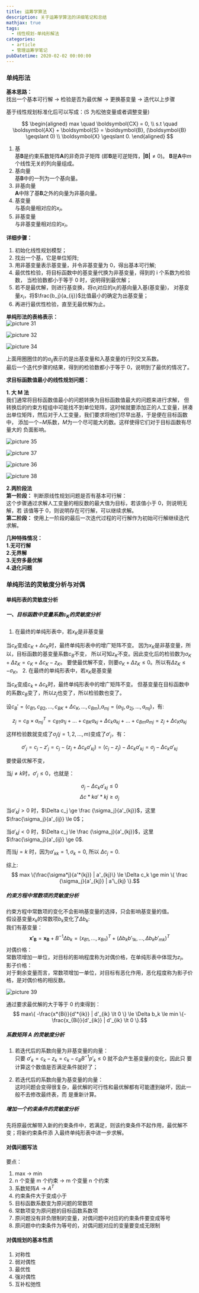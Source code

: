 ```yaml
---
title: 运筹学算法
description: 关于运筹学算法的详细笔记和总结
mathjax: true
tags:
  - 线性规划-单纯形解法
categories:
  - article
  - 管理运筹学笔记
pubDatetime: 2020-02-02 00:00:00
---
```


### 单纯形法

**基本思路：**  
找出一个基本可行解 $\to$ 检验是否为最优解 $\to$ 更换基变量 $\to$ 迭代以上步骤

基于线性规划标准化后可以写成：(S 为松弛变量或者调整变量)

$$
\begin{aligned}
 max  \quad \boldsymbol{CX} = 0, \\
 s.t  \quad \boldsymbol{AX} + \boldsymbol{S} = \boldsymbol{B},
 (\boldsymbol{B} \geqslant 0) \\
 \boldsymbol{X}  \geqslant 0.
 \end{aligned}
$$

1. 基  
   基$\boldsymbol{B}$是约束系数矩阵$\boldsymbol{A}$的非奇异子矩阵
   (即$\boldsymbol{B}$是可逆矩阵，$\boldsymbol{|B|} \ne 0$)。
   $\boldsymbol{B}$是$\boldsymbol{A}$中$m$个线性无关的列向量组成。
2. 基向量  
   基$\boldsymbol{B}$中的一列为一个基向量。
3. 非基向量  
   $\boldsymbol{A}$中除了基$\boldsymbol{B}$之外的向量为非基向量。
4. 基变量  
   与基向量相对应的$x_i$。
5. 非基变量  
   与非基变量相对应的$x_i$。

**详细步骤：**

1. 初始化线性规划模型；
2. 找出一个基，它是单位矩阵;
3. 用非基变量表示基变量，并令非基变量为 0，得出基本可行解;
4. 最优性检验，将目标函数中的基变量代换为非基变量，得到的 i 个系数为检验数，
   当检验数都小于等于 0 时，说明得到最优解；
5. 若不是最优解，则进行基变换，将$\sigma_i$对应的$x_i$的基向量入基(基变量)，
   对基变量$x_i$，将$\frac{b_j}{a_{ij}}$比值最小的确定为出基变量；
6. 再进行最优性检验，直至无最优解为止。

**单纯形法的表格表示：**  
![picture 31](../../../assets/images/3bc922d5b00a18764474035b3a8ee59e5953b91680248370a810c4d987e524b4.png)

![picture 32](../../../assets/images/2b6082cb8aa8d8f824ab3e94713da37530f2cdcb839ee47b2a968341724dd3e2.png)

![picture 34](../../../assets/images/35769bd990cf01859e57a2a61f69121b112f3c08f2599aada99f8434b3e94643.png)

上面用圈圈住的的$a_{ij}$表示的是出基变量和入基变量的行列交叉系数。  
最后一个迭代步骤的结果，得到的检验数都小于等于 0，说明到了最优的情况了。

**求目标函数值最小的线性规划问题：**

**1. 大 M 法**  
我们通常将目标函数值最小的问题转换为目标函数值最大的问题来进行求解，
但转换后的约束方程组中可能找不到单位矩阵，这时候就要添加正的人工变量，拼凑
出单位矩阵，然后对于人工变量，我们要求将他们尽早出基，于是便在目标函数中，
添加一个$-M$系数，$M$为一个尽可能大的数。这样使得它们对于目标函数有尽量大的
负面影响。

![picture 35](../../../assets/images/fc14d277fa4031a8f9e1ee6d0c5ad2fc3a5bcfa01b6973cf624575de6d8a01e8.png)

![picture 37](../../../assets/images/8e66a1be01101055337c3b9ce75fe38327885dfbd1dde5936b89df3c22b82a47.png)

![picture 36](../../../assets/images/e82e721588aa6a06ee93125c9016b1850486b436c39cf0442ac656b2f8883b89.png)

![picture 38](../../../assets/images/2a386d26d31dd9294f20a61987b440a4d99d71ab64be67f3bd796f6a22e8bf29.png)

**2.两阶段法**  
**第一阶段：**
判断原线性规划问题是否有基本可行解：  
这个步骤通过求解人工变量的相反数的最大值为目标，若该值小于 0，则说明无解，若
该值等于 0，则说明存在可行解，可以继续求解。  
**第二阶段：**
使用上一阶段的最后一次迭代过程的可行解作为初始可行解继续迭代求解。

**几种特殊情况：**  
**1.无可行解**  
**2.无界解**  
**3.无穷多最优解**  
**4.退化问题**

### 单纯形法的灵敏度分析与对偶

#### 单纯形表的灵敏度分析

##### 一、目标函数中变量系数$c_K$的灵敏度分析

1. 在最终的单纯形表中，若$x_K$是非基变量

当$c_K$变成$c_K+\Delta c_K$时，最终单纯形表中的增广矩阵不变。
因为$x_K$是非基变量，所以，目标函数的基变量系数$c_B$不变，
所以可知$z_K$不变。因此变化后的检验数为$\sigma_K+\Delta z_K=c_K+\Delta c_K-z_K$。
要使最优解不变，则要$\sigma_K+\Delta z_K \le 0$。所以有$\Delta z_K \le -\sigma_K$。 2. 在最终的单纯形表中，若$x_K$是基变量

当$c_K$变成$c_k+\Delta c_k$时，最终单纯形表中的增广矩阵不变。
但基变量在目标函数中的系数$c_B$变了，所以$z_j$也变了，所以检验数也变了。

设$c_B'=(c_{B1},c_{B2},...,c_{BK}+\Delta c_K,...,c_{Bm})$,$a_{mj}=(a_{1j},a_{2j},...,a_{mj})$，有:

$$z_j=c_B \times a_{mj}^T=c_{B1}a_{1j}+...+c_{BK}a_{kj}+\Delta c_ka_{kj}+...+c_{Bm}a_{mj}=z_j+\Delta c_Ka_{kj}$$

这样检验数就变成了$\sigma_j(j=1,2,...,m)$变成了$\sigma'_j$，有：

$$\sigma'_j=c_j-z'_j=c_j-(z_j+\Delta c_ka'_{kj})=(c_j-z_j)-\Delta c_ka'_{kj}=\sigma_j-\Delta c_ka'_{kj}$$

要使最优解不变，

当$j \ne k$时，$\sigma'_j \le 0$，也就是：

$$\sigma_j - \Delta c_k a'_{kj} \le 0 $$
$$\Delta c*k a'*{kj} \ge \sigma_j $$

当$a'_kj > 0$ 时，$\Delta c_j \ge \frac {\sigma_j}{a'_{kj}}$，这里$\frac{\sigma_j}{a'_{ij}} \le 0$；

当$a'_kj < 0$ 时，$\Delta c_j \le \frac {\sigma_j}{a'_{kj}}$，这里$\frac{\sigma_j}{a'_{ij}} \ge 0$.

而当$j=k$ 时，因为$a'_{kk} = 1 , \sigma_k = 0$, 所以 $\Delta c_j = 0.$

综上:
$$ max \{\frac{\sigma*j}{a'*{kj}} | a'_{kj}\} \le \Delta c_k \ge min \{ \frac {\sigma_j}{a'_{kj}} | a'\_{kj} \}.$$

##### 约束方程中常数项的灵敏度分析

约束方程中常数项的变化不会影响基变量的选择，只会影响基变量的值。  
假设基变量$x_k$的常数项$b_k$变化了$\Delta b_k$:  
我们有基变量：  
$$\boldsymbol{x'_B} = \boldsymbol{x_B} + B^{-1}\Delta b_k = (x_{B1},...,x_{Bn})^T + (\Delta b_k b'_{1k},...,\Delta b_k b'_{mk})^T$$
对偶价格：  
常数项增加一单位，对目标的影响程度称为对偶价格，在单纯形表中体现为$z_i$。  
影子价格：  
对于剩余变量而言，常数项增加一单位，对目标有恶化作用，恶化程度称为影子价格，是对偶价格的相反数。

![picture 39](../../../assets/images/dee078a557a33eb176e0fe7e865626ea8dcb99bf96c4eaac5316588347f375b7.png)

通过要求最优解的大于等于 0 约束得到：  
$$ max\{ -\frac{x*{Bi}}{d'*{ik}} | d'_{ik} \lt 0 \} \le \Delta b_k \le min \{- \frac{x_{Bi}}{d'_{ik}} | d'_{ik} \lt 0 \}.$$

##### 系数矩阵 A 的灵敏度分析

1. 若迭代后的系数向量为非基变量的向量：  
   只要 $\sigma'_k = c_k - z_k = c_k - c_BB^{-1}p'_k \le 0$ 就不会产生基变量的变化，因此只
   要计算这个数值是否满足条件就好了；

2. 若迭代后的系数向量为基变量的向量：  
   这时问题会变得很复杂，最优解的可行性和最优解都有可能遭到破坏，因此一般不去修改最终表，而
   是重新计算。

##### 增加一个约束条件的灵敏度分析

先将原最优解带入新的约束条件中，若满足，则该约束条件不起作用，最优解不变；将新约束条件添
入最终单纯形表中进一步求解。

#### 对偶问题写法

要点：

1. max -> min
2. n 个变量 m 个约束 -> m 个变量 n 个约束
3. 系数矩阵$A \rightarrow A^T$
4. 约束条件大于变成小于
5. 目标函数系数变为原问题的常数项
6. 常数项变为原问题的目标函数系数项
7. 原问题没有非负限制的变量，对偶问题中对应的约束条件要变成等号
8. 原问题中约束条件为等号的，对偶问题对应的变量要变成无限制

#### 对偶规划的基本性质

1. 对称性
2. 弱对偶性
3. 最优性
4. 强对偶性
5. 互补松弛性
